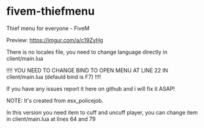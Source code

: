 # fivem-thiefmenu
Thief menu for everyone - FiveM

Preview: https://imgur.com/a/c19ZvHg

There is no locales file, you need to change language directly in client/main.lua

!!!! YOU NEED TO CHANGE BIND TO OPEN MENU AT LINE 22 IN client/main.lua (defauld bind is F7) !!!!

If you have any issues report it here on github and i will fix it ASAP!

NOTE: It's created from esx_policejob.

In this version you need item to cuff and uncuff player, you can change item in client/main.lua at lines 64 and 79
